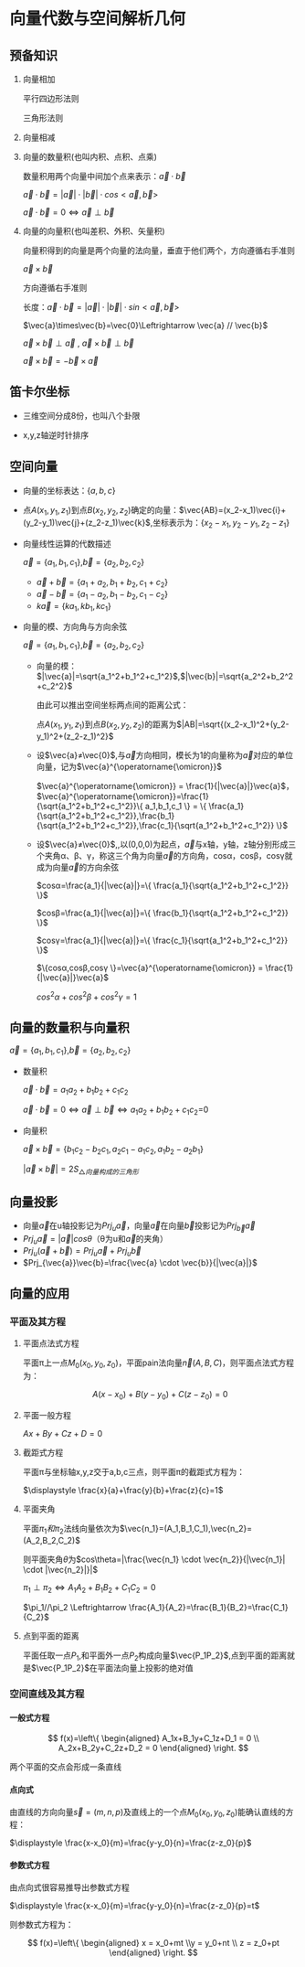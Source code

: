 # 向量代数与空间解析几何

## 预备知识

1. 向量相加

   平行四边形法则

   三角形法则

2. 向量相减

3. 向量的数量积(也叫内积、点积、点乘)

   数量积用两个向量中间加个点来表示：$\vec{a}\cdot \vec{b}$

   $\vec{a}\cdot \vec{b}=|\vec{a}| \cdot |\vec{b}| \cdot cos<\vec{a},\vec{b}>$

   $\vec{a}\cdot \vec{b}=0\Leftrightarrow \vec{a} \perp \vec{b}$

4. 向量的向量积(也叫差积、外积、矢量积)

   向量积得到的向量是两个向量的法向量，垂直于他们两个，方向遵循右手准则

   $\vec{a}\times\vec{b}$

   方向遵循右手准则

   长度：$\vec{a}\cdot \vec{b}=|\vec{a}| \cdot |\vec{b}| \cdot sin<\vec{a} , \vec{b}>$

   $\vec{a}\times\vec{b}=\vec{0}\Leftrightarrow \vec{a} // \vec{b}$

   $\vec{a}\times \vec{b}\perp \vec{a}$ , $\vec{a}\times \vec{b}\perp \vec{b}$

   $\vec{a}\times \vec{b} = - \vec{b}\times \vec{a}$

## 笛卡尔坐标

+ 三维空间分成8份，也叫八个卦限

+ x,y,z轴逆时针排序

## 空间向量

+ 向量的坐标表达：$\{ a,b,c \}$

+ 点$A(x_1,y_1,z_1)$到点$B(x_2,y_2,z_2)$确定的向量：$\vec{AB}=(x_2-x_1)\vec{i}+(y_2-y_1)\vec{j}+(z_2-z_1)\vec{k}$,坐标表示为：$\{ x_2-x_1,y_2-y_1,z_2-z_1 \}$

+ 向量线性运算的代数描述

  $\vec{a}=\{ a_1,b_1,c_1 \}$,$\vec{b}=\{ a_2,b_2,c_2 \}$

  + $\vec{a}+\vec{b}= \{ a_1+a_2,b_1+b_2,c_1+c_2 \}$
  + $\vec{a}-\vec{b}= \{ a_1-a_2,b_1-b_2,c_1-c_2 \}$
  + $k\vec{a}=\{ ka_1,kb_1,kc_1 \}$

+ 向量的模、方向角与方向余弦

  $\vec{a}=\{ a_1,b_1,c_1 \}$,$\vec{b}=\{ a_2,b_2,c_2 \}$

  + 向量的模：$|\vec{a}|=\sqrt{a_1^2+b_1^2+c_1^2}$,$|\vec{b}|=\sqrt{a_2^2+b_2^2+c_2^2}$

    由此可以推出空间坐标两点间的距离公式：

    点$A(x_1,y_1,z_1)$到点$B(x_2,y_2,z_2)$的距离为$|AB|=\sqrt{(x_2-x_1)^2+(y_2-y_1)^2+(z_2-z_1)^2}$

  + 设$\vec{a}≠\vec{0}$,与$\vec{a}$方向相同，模长为1的向量称为$\vec{a}$对应的单位向量，记为$\vec{a}^{\operatorname{\omicron}}$

    $\vec{a}^{\operatorname{\omicron}} = \frac{1}{|\vec{a}|}\vec{a}$，$\vec{a}^{\operatorname{\omicron}}=\frac{1}{\sqrt{a_1^2+b_1^2+c_1^2}}\{ a_1,b_1,c_1 \} = \{ \frac{a_1}{\sqrt{a_1^2+b_1^2+c_1^2}},\frac{b_1}{\sqrt{a_1^2+b_1^2+c_1^2}},\frac{c_1}{\sqrt{a_1^2+b_1^2+c_1^2}} \}$

  + 设$\vec{a}≠\vec{0}$,,以(0,0,0)为起点，$\vec{a}$与x轴，y轴，z轴分别形成三个夹角α、β、γ，称这三个角为向量$\vec{a}$的方向角，cosα，cosβ，cosγ就成为向量$\vec{a}$的方向余弦

    $cosα=\frac{a_1}{|\vec{a}|}=\{ \frac{a_1}{\sqrt{a_1^2+b_1^2+c_1^2}} \}$

    $cosβ=\frac{a_1}{|\vec{a}|}=\{ \frac{b_1}{\sqrt{a_1^2+b_1^2+c_1^2}} \}$

    $cosγ=\frac{a_1}{|\vec{a}|}=\{ \frac{c_1}{\sqrt{a_1^2+b_1^2+c_1^2}} \}$

    $\{cosα,cosβ,cosγ \}=\vec{a}^{\operatorname{\omicron}} = \frac{1}{|\vec{a}|}\vec{a}$

    $cos^2α+cos^2β+cos^2γ=1$

## 向量的数量积与向量积

$\vec{a}=\{ a_1,b_1,c_1 \}$,$\vec{b}=\{ a_2,b_2,c_2 \}$

+ 数量积

  $\vec{a}\cdot \vec{b}=a_1a_2+b_1b_2+c_1c_2$

  $\vec{a}\cdot \vec{b}=0 \Leftrightarrow \vec{a} \perp \vec{b} \Leftrightarrow a_1a_2+b_1b_2+c_1c_2$=0

+ 向量积

  $\vec{a}\times\vec{b}=\{ b_1c_2-b_2c_1,a_2c_1-a_1c_2,a_1b_2-a_2b_1 \}$

  $|\vec{a}\times\vec{b}|=2S_{\bigtriangleup 向量构成的三角形}$

## 向量投影

+ 向量$\vec{a}$在u轴投影记为$Prj_u\vec{a}$，向量$\vec{a}$在向量$\vec{b}$投影记为$Prj_{\vec{b}}\vec{a}$
+ $Prj_u\vec{a}=|\vec{a}|cos\theta$（θ为u和$\vec{a}$的夹角）
+ $Prj_u(\vec{a}+\vec{b})=Prj_u\vec{a}+Prj_u\vec{b}$
+ $Prj_{\vec{a}}\vec{b}=\frac{\vec{a} \cdot \vec{b}}{|\vec{a}|}$

## 向量的应用

### 平面及其方程

1. 平面点法式方程

   平面π上一点$M_0(x_0,y_0,z_0)$，平面pain法向量$\vec{n}(A,B,C)$，则平面点法式方程为：

   $$A(x-x_0)+B(y-y_0)+C(z-z_0)=0$$

2. 平面一般方程

   $Ax+By+Cz+D = 0$
   
3. 截距式方程

   平面π与坐标轴x,y,z交于a,b,c三点，则平面π的截距式方程为：

   $\displaystyle \frac{x}{a}+\frac{y}{b}+\frac{z}{c}=1$

4. 平面夹角

   平面$\pi_1和\pi_2$法线向量依次为$\vec{n_1}=(A_1,B_1,C_1),\vec{n_2}=(A_2,B_2,C_2)$

   则平面夹角$\theta$为$cos\theta=|\frac{\vec{n_1} \cdot \vec{n_2}}{|\vec{n_1}| \cdot |\vec{n_2}|}|$

   $\pi_1 \perp \pi_2 \Leftrightarrow A_1A_2+B_1B_2+C_1C_2=0$

   $\pi_1//\pi_2 \Leftrightarrow \frac{A_1}{A_2}=\frac{B_1}{B_2}=\frac{C_1}{C_2}$

5. 点到平面的距离

   平面任取一点$P_1$,和平面外一点$P_2$构成向量$\vec{P_1P_2}$,点到平面的距离就是$\vec{P_1P_2}$在平面法向量上投影的绝对值

### 空间直线及其方程

#### 一般式方程

$$ f(x)=\left\{ \begin{aligned} A_1x+B_1y+C_1z+D_1 = 0 \\ A_2x+B_2y+C_2z+D_2 = 0 \end{aligned} \right. $$

两个平面的交点会形成一条直线

#### 点向式

由直线的方向向量$\vec{s}=(m,n,p)$及直线上的一个点$M_0(x_0,y_0,z_0)$能确认直线的方程：

$\displaystyle \frac{x-x_0}{m}=\frac{y-y_0}{n}=\frac{z-z_0}{p}$

#### 参数式方程

由点向式很容易推导出参数式方程

$\displaystyle \frac{x-x_0}{m}=\frac{y-y_0}{n}=\frac{z-z_0}{p}=t$

则参数式方程为：

$$ f(x)=\left\{ \begin{aligned} x = x_0+mt \\y = y_0+nt \\ z = z_0+pt \end{aligned} \right. $$